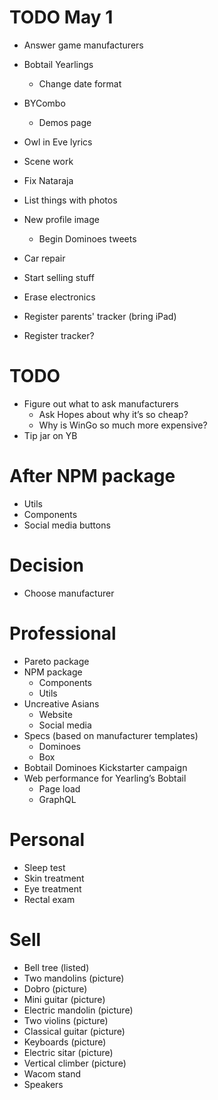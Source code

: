 # TODO May 1
* Answer game manufacturers
* Bobtail Yearlings
    * Change date format
* BYCombo
    * Demos page
* Owl in Eve lyrics
* Scene work

* Fix Nataraja

* List things with photos
* New profile image
    * Begin Dominoes tweets
* Car repair
* Start selling stuff
* Erase electronics
* Register parents' tracker (bring iPad)
* Register tracker?

# TODO
* Figure out what to ask manufacturers
    * Ask Hopes about why it’s so cheap?
    * Why is WinGo so much more expensive?
* Tip jar on YB

# After NPM package
* Utils
* Components
* Social media buttons

# Decision
* Choose manufacturer

# Professional
* Pareto package
* NPM package
    * Components
    * Utils
* Uncreative Asians
    * Website
    * Social media
* Specs (based on manufacturer templates)
    * Dominoes
    * Box
* Bobtail Dominoes Kickstarter campaign
* Web performance for Yearling’s Bobtail
    * Page load
    * GraphQL

# Personal
* Sleep test
* Skin treatment
* Eye treatment
* Rectal exam

# Sell
* Bell tree (listed)
* Two mandolins (picture)
* Dobro (picture)
* Mini guitar (picture)
* Electric mandolin (picture)
* Two violins (picture)
* Classical guitar (picture)
* Keyboards (picture)
* Electric sitar (picture)
* Vertical climber (picture)
* Wacom stand
* Speakers